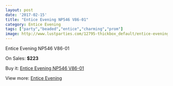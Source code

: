 ```yaml
---
layout: post
date: '2017-02-15'
title: "Entice Evening NP546 V86-01"
category: Entice Evening
tags: ["party","beaded","entice","charming","prom"]
image: http://www.lustparties.com/12795-thickbox_default/entice-evening-np546-v86-01.jpg
---
```

Entice Evening NP546 V86-01

On Sales: **$223**
<a href="https://www.lustparties.com/en/entice-evening/4816-entice-evening-np546-v86-01.html"><amp-img layout="responsive" width="600" height="600" src="//www.lustparties.com/12795-thickbox_default/entice-evening-np546-v86-01.jpg" alt="Entice Evening NP546 V86-01 0" /></a>

Buy it: [Entice Evening NP546 V86-01](https://www.lustparties.com/en/entice-evening/4816-entice-evening-np546-v86-01.html "Entice Evening NP546 V86-01")

View more: [Entice Evening](https://www.lustparties.com/en/29-entice-evening "Entice Evening")